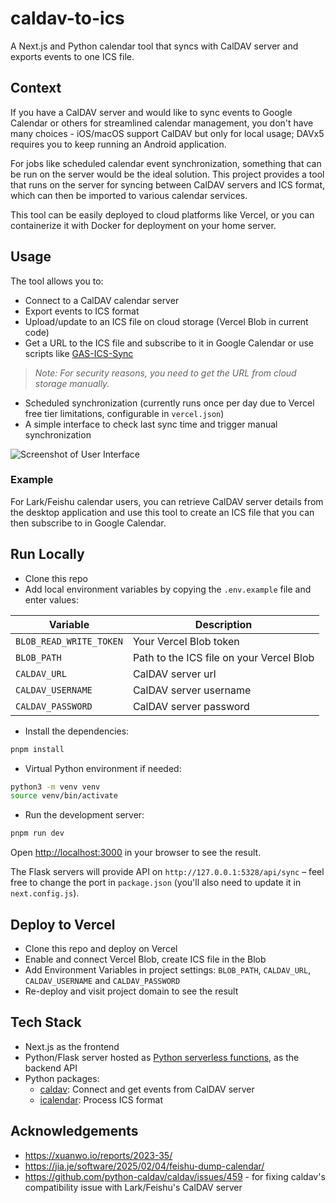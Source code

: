 # caldav-to-ics
A Next.js and Python calendar tool that syncs with CalDAV server and exports events to one ICS file.

## Context
If you have a CalDAV server and would like to sync events to Google Calendar or others for streamlined calendar management, you don't have many choices - iOS/macOS support CalDAV but only for local usage; DAVx5 requires you to keep running an Android application.

For jobs like scheduled calendar event synchronization, something that can be run on the server would be the ideal solution. This project provides a tool that runs on the server for syncing between CalDAV servers and ICS format, which can then be imported to various calendar services.

This tool can be easily deployed to cloud platforms like Vercel, or you can containerize it with Docker for deployment on your home server.

## Usage
The tool allows you to:
- Connect to a CalDAV calendar server
- Export events to ICS format
- Upload/update to an ICS file on cloud storage (Vercel Blob in current code)
- Get a URL to the ICS file and subscribe to it in Google Calendar or use scripts like [GAS-ICS-Sync](https://github.com/derekantrican/GAS-ICS-Sync)
> *Note: For security reasons, you need to get the URL from cloud storage manually.*
- Scheduled synchronization (currently runs once per day due to Vercel free tier limitations, configurable in `vercel.json`)
- A simple interface to check last sync time and trigger manual synchronization

![Screenshot of User Interface](https://github.com/user-attachments/assets/9bf0945d-006d-4fe4-b16c-c979358753fd)

### Example
For Lark/Feishu calendar users, you can retrieve CalDAV server details from the desktop application and use this tool to create an ICS file that you can then subscribe to in Google Calendar.

## Run Locally

- Clone this repo
- Add local environment variables by copying the `.env.example` file and enter values:
 
| Variable | Description |
 |--------|------|
 | `BLOB_READ_WRITE_TOKEN` | Your Vercel Blob token |
 | `BLOB_PATH` | Path to the ICS file on your Vercel Blob |
 | `CALDAV_URL` | CalDAV server url |
 | `CALDAV_USERNAME` | CalDAV server username |
 | `CALDAV_PASSWORD` | CalDAV server password |

- Install the dependencies:

```bash
pnpm install
```

- Virtual Python environment if needed:

```bash
python3 -m venv venv
source venv/bin/activate
```

- Run the development server:

```bash
pnpm run dev
```

Open [http://localhost:3000](http://localhost:3000) in your browser to see the result.

The Flask servers will provide API on `http://127.0.0.1:5328/api/sync` – feel free to change the port in `package.json` (you'll also need to update it in `next.config.js`).

## Deploy to Vercel
- Clone this repo and deploy on Vercel
- Enable and connect Vercel Blob, create ICS file in the Blob
- Add Environment Variables in project settings: `BLOB_PATH`, `CALDAV_URL`, `CALDAV_USERNAME` and `CALDAV_PASSWORD`
- Re-deploy and visit project domain to see the result

## Tech Stack
- Next.js as the frontend
- Python/Flask server hosted as [Python serverless functions](https://vercel.com/docs/concepts/functions/serverless-functions/runtimes/python), as the backend API
- Python packages:
  - [caldav](https://github.com/python-caldav/caldav): Connect and get events from CalDAV server
  - [icalendar](https://github.com/collective/icalendar): Process ICS format

## Acknowledgements
- https://xuanwo.io/reports/2023-35/
- https://jia.je/software/2025/02/04/feishu-dump-calendar/
- https://github.com/python-caldav/caldav/issues/459 - for fixing caldav's compatibility issue with Lark/Feishu's CalDAV server

